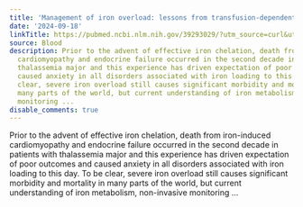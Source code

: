 ```yaml
---
title: 'Management of iron overload: lessons from transfusion-dependent hemoglobinopathies'
date: '2024-09-18'
linkTitle: https://pubmed.ncbi.nlm.nih.gov/39293029/?utm_source=curl&utm_medium=rss&utm_campaign=journals&utm_content=7603509&fc=None&ff=20240918184810&v=2.18.0.post9+e462414
source: Blood
description: Prior to the advent of effective iron chelation, death from iron-induced
  cardiomyopathy and endocrine failure occurred in the second decade in patients with
  thalassemia major and this experience has driven expectation of poor outcomes and
  caused anxiety in all disorders associated with iron loading to this day. To be
  clear, severe iron overload still causes significant morbidity and mortality in
  many parts of the world, but current understanding of iron metabolism, non-invasive
  monitoring ...
disable_comments: true
---
```

Prior to the advent of effective iron chelation, death from iron-induced cardiomyopathy and endocrine failure occurred in the second decade in patients with thalassemia major and this experience has driven expectation of poor outcomes and caused anxiety in all disorders associated with iron loading to this day. To be clear, severe iron overload still causes significant morbidity and mortality in many parts of the world, but current understanding of iron metabolism, non-invasive monitoring ...